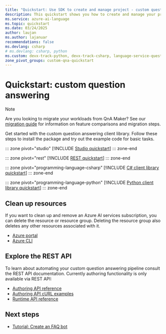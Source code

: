 ```yaml
---
title: "Quickstart: Use SDK to create and manage project - custom question answering"
description: This quickstart shows you how to create and manage your project using custom question answering.
ms.service: azure-ai-language
ms.topic: quickstart
ms.date: 03/24/2025
author: laujan
ms.author: lajanuar
recommendations: false
ms.devlang: csharp
# ms.devlang: csharp, python
ms.custom: devx-track-python, devx-track-csharp, language-service-question-answering, mode-api, devx-track-dotnet
zone_pivot_groups: custom-qna-quickstart
---
```


# Quickstart: custom question answering

> [!NOTE]
> Are you looking to migrate your workloads from QnA Maker? See our [migration guide](../how-to/migrate-qnamaker-to-question-answering.md) for information on feature comparisons and migration steps.

Get started with the custom question answering client library. Follow these steps to install the package and try out the example code for basic tasks.

::: zone pivot="studio"
[!INCLUDE [Studio quickstart](../includes/studio.md)]
::: zone-end

::: zone pivot="rest"
[!INCLUDE [REST quickstart](../includes/rest.md)]
::: zone-end

::: zone pivot="programming-language-csharp"
[!INCLUDE [C# client library quickstart](../includes/sdk-csharp.md)]
::: zone-end

::: zone pivot="programming-language-python"
[!INCLUDE [Python client library quickstart](../includes/sdk-python.md)]
::: zone-end

## Clean up resources

If you want to clean up and remove an Azure AI services subscription, you can delete the resource or resource group. Deleting the resource group also deletes any other resources associated with it.

* [Azure portal](../../../multi-service-resource.md?pivots=azportal#clean-up-resources)
* [Azure CLI](../../../multi-service-resource.md?pivots=azcli#clean-up-resources)



## Explore the REST API

To learn about automating your custom question answering pipeline consult the REST API documentation. Currently authoring functionality is only available via REST API:

* [Authoring API reference](/rest/api/questionanswering/question-answering-projects)
* [Authoring API cURL examples](../how-to/authoring.md)
* [Runtime API reference](/rest/api/questionanswering/question-answering)

## Next steps

* [Tutorial: Create an FAQ bot](../tutorials/bot-service.md)
